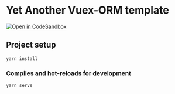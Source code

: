 # Yet Another Vuex-ORM template

[![Open in CodeSandbox](https://img.shields.io/badge/Open%20in-CodeSandbox-blue?style=flat-square&logo=codesandbox)](https://githubbox.com/gervasiocaj/vuex-orm-template)

## Project setup

```
yarn install
```

### Compiles and hot-reloads for development

```
yarn serve
```
